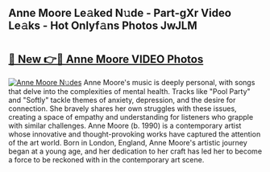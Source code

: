 ## Anne Moore Le𝚊ked N𝚞de - Part-gXr Video Le𝚊ks - Hot Onlyf𝚊ns Photos JwJLM

# <h2><a href="http://ac25016.deff.icu/?id=Anne+Moore">🔗 New 👉🔴 Anne Moore VIDEO Photos</a></h2>

[![Anne Moore N𝚞des](https://i.imgur.com/rIISA9y.gif)](http://ac25016.deff.icu/?id=Anne+Moore)
Anne Moore's music is deeply personal, with songs that delve into the complexities of mental health. Tracks like "Pool Party" and "Softly" tackle themes of anxiety, depression, and the desire for connection. She bravely shares her own struggles with these issues, creating a space of empathy and understanding for listeners who grapple with similar challenges. Anne Moore (b. 1990) is a contemporary artist whose innovative and thought-provoking works have captured the attention of the art world. Born in London, England, Anne Moore's artistic journey began at a young age, and her dedication to her craft has led her to become a force to be reckoned with in the contemporary art scene.
